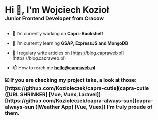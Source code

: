 <h1 align="left" style="margin-bottom: 0px;">Hi 👋, I'm Wojciech Kozioł</h1>
<h3 align="left" style="margin-top: 0px; margin-bottom: 30px;">Junior Frontend Developer from Cracow</h3>

- 🔭 I’m currently working on **Capra-Bookshelf**

- 🌱 I’m currently learning **GSAP, ExpressJS and MongoDB**

- 📝 I regulary write articles on [https://blog.capraweb.pl](https://blog.capraweb.pl)

- 📫 How to reach me **hello@capraweb.pl**

<h3 align="left" style="margin-top: 0px; margin-bottom: 30px;">☑️ If you are checking my project take, a look at those: [https://github.com/Kozioleczek/capra-cutie](capra-cutie ([URL SHRINKER] [Vue, Vuex, Laravel]) [https://github.com/Kozioleczek/capra-always-sun](capra-always-sun ([Weather App] [Vue, Vuex]) I'm truly proude of them.</h3>
